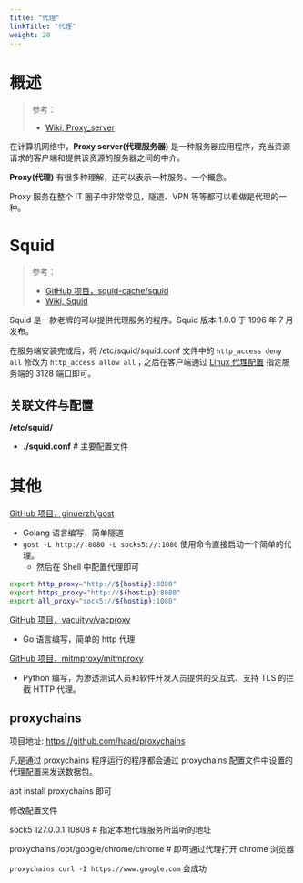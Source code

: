 ```yaml
---
title: "代理"
linkTitle: "代理"
weight: 20
---
```


# 概述

> 参考：
>
> - [Wiki, Proxy_server](https://en.wikipedia.org/wiki/Proxy_server)

在计算机网络中，**Proxy server(代理服务器)** 是一种服务器应用程序，充当资源请求的客户端和提供该资源的服务器之间的中介。

**Proxy(代理)** 有很多种理解，还可以表示一种服务、一个概念。

Proxy 服务在整个 IT 圈子中非常常见，隧道、VPN 等等都可以看做是代理的一种。

# Squid

> 参考：
>
> - [GitHub 项目，squid-cache/squid](https://github.com/squid-cache/squid)
> - [Wiki, Squid](https://en.wikipedia.org/wiki/Squid_(software))

Squid 是一款老牌的可以提供代理服务的程序。Squid 版本 1.0.0 于 1996 年 7 月发布。

在服务端安装完成后，将 /etc/squid/squid.conf 文件中的 `http_access deny all` 修改为 `http_access allow all`；之后在客户端通过 [Linux 代理配置](/docs/1.操作系统/Linux%20管理/Linux%20管理案例/Linux%20代理配置.md) 指定服务端的 3128 端口即可。

## 关联文件与配置

**/etc/squid/**

- **./squid.conf** # 主要配置文件

# 其他

[GitHub 项目，ginuerzh/gost](https://github.com/ginuerzh/gost)

- Golang 语言编写，简单隧道
- `gost -L http://:8080 -L socks5://:1080` 使用命令直接启动一个简单的代理。
  - 然后在 Shell 中配置代理即可

```bash
export http_proxy="http://${hostip}:8080"
export https_proxy="http://${hostip}:8080"
export all_proxy="sock5://${hostip}:1080"
```

[GitHub 项目，vacuityv/vacproxy](https://github.com/vacuityv/vacproxy)

- Go 语言编写，简单的 http 代理

[GitHub 项目，mitmproxy/mitmproxy](github.com/mitmproxy/mitmproxy)

- Python 编写，为渗透测试人员和软件开发人员提供的交互式、支持 TLS 的拦截 HTTP 代理。

## proxychains

项目地址: https://github.com/haad/proxychains

凡是通过 proxychains 程序运行的程序都会通过 proxychains 配置文件中设置的代理配置来发送数据包。

apt install proxychains 即可

修改配置文件

sock5 127.0.0.1 10808 # 指定本地代理服务所监听的地址

proxychains /opt/google/chrome/chrome # 即可通过代理打开 chrome 浏览器

`proxychains curl -I https://www.google.com` 会成功
